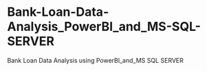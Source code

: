 # Bank-Loan-Data-Analysis_PowerBI_and_MS-SQL-SERVER
Bank Loan Data Analysis using PowerBI_and_MS SQL SERVER
